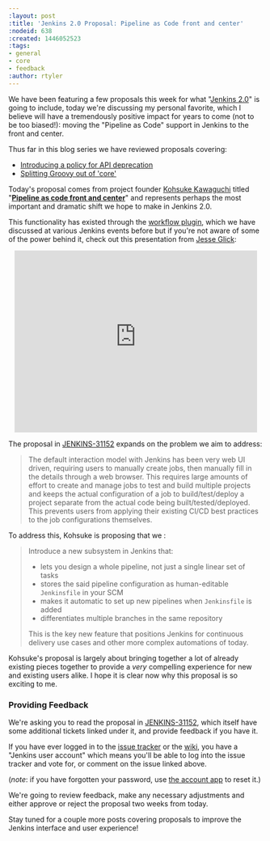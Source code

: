 ```yaml
---
:layout: post
:title: 'Jenkins 2.0 Proposal: Pipeline as Code front and center'
:nodeid: 638
:created: 1446052523
:tags:
- general
- core
- feedback
:author: rtyler
---
```

We have been featuring a few proposals this week for what "[Jenkins
2.0](https://wiki.jenkins-ci.org/display/JENKINS/Jenkins+2.0)" is going to include, today we're discussing my personal favorite, which I believe will have a tremendously positive impact for years to come (not to be too biased!): moving the "Pipeline as Code" support in Jenkins to the front and center.

Thus far in this blog series we have reviewed proposals covering:

* [Introducing a policy for API deprecation](/content/jenkins-20-proposal-introduce-policy-api-deprecation)
* [Splitting Groovy out of 'core'](/content/jenkins-20-proposal-split-groovy-out-core)

Today's proposal comes from project founder [Kohsuke Kawaguchi](https://github.com/kohsuke) titled "**[Pipeline as code front and center](https://issues.jenkins-ci.org/browse/JENKINS-31152)**" and represents perhaps the most important and dramatic shift we hope to make in Jenkins 2.0.

This functionality has existed through the [workflow plugin](https://wiki.jenkins-ci.org/display/JENKINS/Workflow+Plugin), which we have discussed at various Jenkins events before but if you're not aware of some of the power behind it, check out this presentation from [Jesse Glick](https://github.com/jglick):

<center><iframe width="480" height="360" src="https://www.youtube-nocookie.com/embed/Q2pZdzaaCXg?rel=0" frameborder="0" allowfullscreen></iframe></center>


The proposal in [JENKINS-31152](https://issues.jenkins-ci.org/browse/JENKINS-31152) expands on the problem we aim to address:

> The default interaction model with Jenkins has been very web UI driven, requiring users to manually create jobs, then manually fill in the details through a web browser. This requires large amounts of effort to create and manage jobs to test and build multiple projects and keeps the actual configuration of a job to build/test/deploy a project separate from the actual code being built/tested/deployed. This prevents users from applying their existing CI/CD best practices to the job configurations themselves.

To address this, Kohsuke is proposing that we :

> Introduce a new subsystem in Jenkins that:
> 
> * lets you design a whole pipeline, not just a single linear set of tasks
> * stores the said pipeline configuration as human-editable `Jenkinsfile` in your SCM
> * makes it automatic to set up new pipelines when `Jenkinsfile` is added
> * differentiates multiple branches in the same repository
>
> This is the key new feature that positions Jenkins for continuous delivery use cases and other more complex automations of today.

Kohsuke's proposal is largely about bringing together a lot of already existing pieces together to provide a *very* compelling experience for new and existing users alike. I hope it is clear now why this proposal is so exciting to me.



### Providing Feedback

We're asking you to read the proposal in
[JENKINS-31152](https://issues.jenkins-ci.org/browse/JENKINS-31152), which itself have some additional tickets linked under it, and provide
feedback if you have it.

If you have ever logged in to the [issue
tracker](https://issues.jenkins-ci.org) or the
[wiki](https://wiki.jenkins-ci.org/), you have a "Jenkins user account" which
means you'll be able to log into the issue tracker and vote for, or comment on
the issue linked above.

(*note*: if you have forgotten your password, use [the account
app](https://jenkins-ci.org/account/) to reset it.)


We're going to review feedback, make any necessary adjustments and either
approve or reject the proposal two weeks from today.


Stay tuned for a couple more posts covering proposals to improve the Jenkins interface and user experience!

